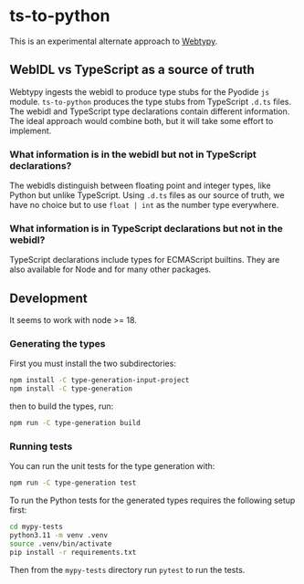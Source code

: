 # ts-to-python

This is an experimental alternate approach to
[Webtypy](https://github.com/pyodide/webtypy).

## WebIDL vs TypeScript as a source of truth

Webtypy ingests the webidl to produce type stubs for the Pyodide `js` module.
`ts-to-python` produces the type stubs from TypeScript `.d.ts` files. The webidl
and TypeScript type declarations contain different information. The ideal
approach would combine both, but it will take some effort to implement.

### What information is in the webidl but not in TypeScript declarations?

The webidls distinguish between floating point and integer types, like Python
but unlike TypeScript. Using `.d.ts` files as our source of truth, we have no
choice but to use `float | int` as the number type everywhere.

### What information is in TypeScript declarations but not in the webidl?

TypeScript declarations include types for ECMAScript builtins. They are also
available for Node and for many other packages.

## Development

It seems to work with node >= 18.

### Generating the types

First you must install the two subdirectories:

```sh
npm install -C type-generation-input-project
npm install -C type-generation
```

then to build the types, run:

```sh
npm run -C type-generation build
```

### Running tests

You can run the unit tests for the type generation with:

```sh
npm run -C type-generation test
```

To run the Python tests for the generated types requires the following setup
first:

```sh
cd mypy-tests
python3.11 -m venv .venv
source .venv/bin/activate
pip install -r requirements.txt
```

Then from the `mypy-tests` directory run `pytest` to run the tests.
